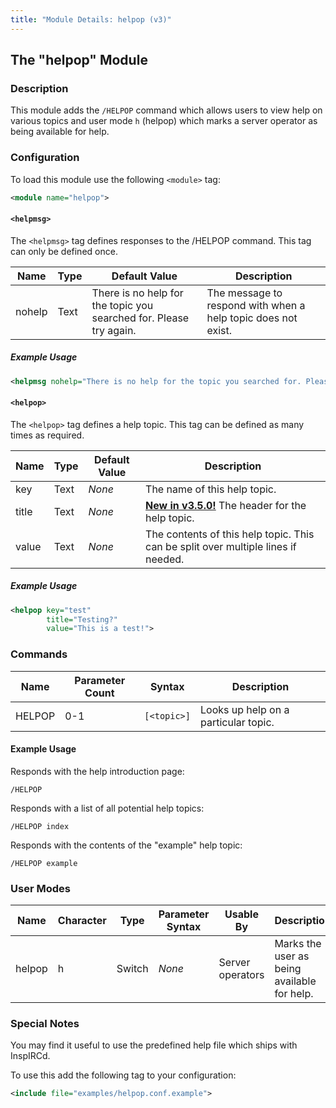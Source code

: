 ```yaml
---
title: "Module Details: helpop (v3)"
---
```


## The "helpop" Module

### Description

This module adds the `/HELPOP` command which allows users to view help on various topics and user mode `h` (helpop) which marks a server operator as being available for help.

### Configuration

To load this module use the following `<module>` tag:

```xml
<module name="helpop">
```

#### `<helpmsg>`

The `<helpmsg>` tag defines responses to the /HELPOP command. This tag can only be defined once.

Name   | Type | Default Value                                                      | Description
------ | ---- | ------------------------------------------------------------------ | -----------
nohelp | Text | There is no help for the topic you searched for. Please try again. | The message to respond with when a help topic does not exist.

##### Example Usage

```xml
<helpmsg nohelp="There is no help for the topic you searched for. Please try again.">
```

#### `<helpop>`

The `<helpop>` tag defines a help topic. This tag can be defined as many times as required.

Name  | Type | Default Value                 | Description
----- | ---- | ----------------------------- | -----------
key   | Text | *None*                        | The name of this help topic.
title | Text | *None*                        | [**New in v3.5.0!**](/3/change-log/#inspircd-350) The header for the help topic.
value | Text | *None*                        | The contents of this help topic. This can be split over multiple lines if needed.

##### Example Usage

```xml
<helpop key="test"
        title="Testing?"
        value="This is a test!">
```

### Commands

Name   | Parameter Count | Syntax      | Description
------ | --------------- | ----------- | -----------
HELPOP | 0-1             | `[<topic>]` | Looks up help on a particular topic.

#### Example Usage

Responds with the help introduction page:

```plaintext
/HELPOP
```

Responds with a list of all potential help topics:

```plaintext
/HELPOP index
```

Responds with the contents of the "example" help topic:

```plaintext
/HELPOP example
```

### User Modes

Name   | Character | Type   | Parameter Syntax | Usable By        | Description
------ | --------- | ------ | ---------------- | ---------------- | -----------
helpop | h         | Switch | *None*           | Server operators | Marks the user as being available for help.

### Special Notes

You may find it useful to use the predefined help file which ships with InspIRCd.

To use this add the following tag to your configuration:

```xml
<include file="examples/helpop.conf.example">
```
